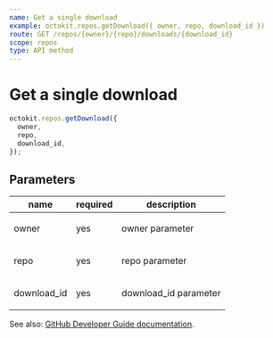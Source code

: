 ```yaml
---
name: Get a single download
example: octokit.repos.getDownload({ owner, repo, download_id })
route: GET /repos/{owner}/{repo}/downloads/{download_id}
scope: repos
type: API method
---
```


# Get a single download

```js
octokit.repos.getDownload({
  owner,
  repo,
  download_id,
});
```

## Parameters

<table>
  <thead>
    <tr>
      <th>name</th>
      <th>required</th>
      <th>description</th>
    </tr>
  </thead>
  <tbody>
    <tr><td>owner</td><td>yes</td><td>

owner parameter

</td></tr>
<tr><td>repo</td><td>yes</td><td>

repo parameter

</td></tr>
<tr><td>download_id</td><td>yes</td><td>

download_id parameter

</td></tr>
  </tbody>
</table>

See also: [GitHub Developer Guide documentation](https://developer.github.com/v3/repos/downloads/#get-a-single-download).
